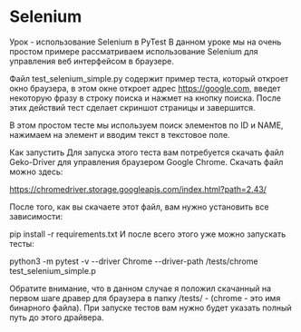 # Selenium
Урок - использование Selenium в PyTest
В данном уроке мы на очень простом примере рассматриваем использование Selenium для управления веб интерфейсом в браузере.

Файл test_selenium_simple.py содержит пример теста, который откроет окно браузера, в этом окне откроет адрес https://google.com, введет некоторую фразу в строку поиска и нажмет на кнопку поиска. После этих действий тест сделает скриншот страницы и завершится.

В этом простом тесте мы используем поиск элементов по ID и NAME, нажимаем на элемент и вводим текст в текстовое поле.

Как запустить
Для запуска этого теста вам потребуется скачать файл Geko-Driver для управления браузером Google Chrome. Скачать файл можно здесь:

https://chromedriver.storage.googleapis.com/index.html?path=2.43/

После того, как вы скачаете этот файл, вам нужно установить все зависимости:

pip install -r requirements.txt
И после всего этого уже можно запускать тесты:

python3 -m pytest -v --driver Chrome --driver-path /tests/chrome test_selenium_simple.p  

Обратите внимание, что в данном случае я положил скачанный на первом шаге дравер для браузера в папку /tests/ - (chrome - это имя бинарного файла). При запуске тестов вам нужно будет указать полный путь до этого драйвера.
